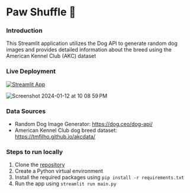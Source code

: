 # Paw Shuffle 🐶

### Introduction 
This Streamlit application utilizes the Dog API to generate random dog images and provides detailed information about the breed using the American Kennel Club (AKC) dataset

### Live Deployment 
[![Streamlit App](https://static.streamlit.io/badges/streamlit_badge_black_white.svg)](https://paw-shuffle.streamlit.app/)

![Screenshot 2024-01-12 at 10 08 59 PM](https://github.com/sohammandal/paw-shuffle/assets/18245872/9fa79bdf-0059-4142-bc51-49fe6d202603)


### Data Sources
- Random Dog Image Generator: https://dog.ceo/dog-api/
- American Kennel Club dog breed dataset: https://tmfilho.github.io/akcdata/

### Steps to run locally
1. Clone the [repository](https://github.com/sohammandal/paw-shuffle/tree/main)
2. Create a Python virtual environment
3. Install the required packages using `pip install -r requirements.txt`
4. Run the app using `streamlit run main.py`

